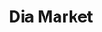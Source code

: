 ---
title: "Dia Market"
url: /ciudad-autonoma-de-buenos-aires/dia-market-avenida-rivadavia-2/
shop: supermercado
---
